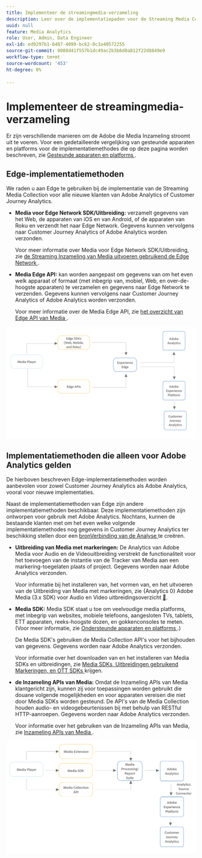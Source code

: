 ```yaml
---
title: Implementeer de streamingmedia-verzameling
description: Leer over de implementatiepaden voor de Streaming Media Collection.
uuid: null
feature: Media Analytics
role: User, Admin, Data Engineer
exl-id: ed9297b1-6487-4099-bc62-0c3a40572255
source-git-commit: 0088d41f557b1dc49ac2b3b6d0a812f22d8849e9
workflow-type: tm+mt
source-wordcount: '453'
ht-degree: 0%

---
```


# Implementeer de streamingmedia-verzameling

Er zijn verschillende manieren om de Adobe die Media Inzameling stroomt uit te voeren. Voor een gedetailleerde vergelijking van gesteunde apparaten en platforms voor de implementatiemethodes die op deze pagina worden beschreven, zie [ Gesteunde apparaten en platforms ](/help/getting-started/supported-devices.md).

## Edge-implementatiemethoden

We raden u aan Edge te gebruiken bij de implementatie van de Streaming Media Collection voor alle nieuwe klanten van Adobe Analytics of Customer Journey Analytics.

* **Media voor Edge Network SDK/Uitbreiding:** verzamelt gegevens van het Web, de apparaten van iOS en van Android, of de apparaten van Roku en verzendt het naar Edge Network. Gegevens kunnen vervolgens naar Customer Journey Analytics of Adobe Analytics worden verzonden.

  Voor meer informatie over Media voor Edge Network SDK/Uitbreiding, zie [ de Streaming Inzameling van Media uitvoeren gebruikend de Edge Network ](/help/implementation/edge/implementation-edge.md).

* **Media Edge API:** kan worden aangepast om gegevens van om het even welk apparaat of formaat (met inbegrip van, mobiel, Web, en over-de-hoogste apparaten) te verzamelen en gegevens naar Edge Network te verzenden. Gegevens kunnen vervolgens naar Customer Journey Analytics of Adobe Analytics worden verzonden.

  Voor meer informatie over de Media Edge API, zie [ het overzicht van Edge API van Media ](https://developer.adobe.com/cja-apis/docs/endpoints/media-edge/).

![ CJA werkschema ](assets/streaming-media-edge.png)

## Implementatiemethoden die alleen voor Adobe Analytics gelden

De hierboven beschreven Edge-implementatiemethoden worden aanbevolen voor zowel Customer Journey Analytics als Adobe Analytics, vooral voor nieuwe implementaties.

Naast de implementatiemethoden van Edge zijn andere implementatiemethoden beschikbaar. Deze implementatiemethoden zijn ontworpen voor gebruik met Adobe Analytics. Nochtans, kunnen de bestaande klanten met om het even welke volgende implementatiemethodes nog gegevens in Customer Journey Analytics ter beschikking stellen door een [ bronVerbinding van de Analyse ](https://experienceleague.adobe.com/docs/experience-platform/sources/ui-tutorials/create/adobe-applications/analytics.html?lang=nl-NL) te creëren.

* **Uitbreiding van Media met markeringen:** De Analytics van Adobe Media voor Audio en de Videouitbreiding verstrekt de functionaliteit voor het toevoegen van de instantie van de Tracker van Media aan een markering-toegelaten plaats of project. Gegevens worden naar Adobe Analytics verzonden.

  Voor informatie bij het installeren van, het vormen van, en het uitvoeren van de Uitbreiding van Media met markeringen, zie {Analytics 0} Adobe Media (3.x SDK) voor Audio en Video uitbreidingsoverzicht [&#128279;](https://experienceleague.adobe.com/docs/experience-platform/tags/extensions/client/media-analytics-3x/overview.html?lang=nl-NL).

* **Media SDK:** Media SDK staat u toe om veelvoudige media platforms, met inbegrip van websites, mobiele telefoons, aangesloten TVs, tablets, ETT apparaten, reeks-hoogste dozen, en gokkenconsoles te meten. (Voor meer informatie, zie [ Ondersteunde apparaten en platforms ](/help/getting-started/supported-devices.md).)

  De Media SDK&#39;s gebruiken de Media Collection API&#39;s voor het bijhouden van gegevens. Gegevens worden naar Adobe Analytics verzonden.

  Voor informatie over het downloaden van en het installeren van Media SDKs en uitbreidingen, zie [ Media SDKs, Uitbreidingen gebruikend Markeringen, en OTT SDKs ](/help/getting-started/download-sdks.md) krijgen.

* **de Inzameling APIs van Media:** Omdat de Inzameling APIs van Media klantgericht zijn, kunnen zij voor toepassingen worden gebruikt die douane volgende mogelijkheden en voor apparaten vereisen die niet door Media SDKs worden gesteund. De API&#39;s van de Media Collection houden audio- en videogebeurtenissen bij met behulp van RESTful HTTP-aanroepen. Gegevens worden naar Adobe Analytics verzonden.

  Voor informatie over het gebruiken van de Inzameling APIs van Media, zie [ Inzameling APIs van Media ](media-collection-api/mc-api-overview.md).


![ het werkschema van Analytics ](assets/analytics-implementation.png)

<!--
(Not sure if we need the following paragraph and graphic. Paragraph is somewhat redundant with the intro paragraph of this article)
Choose the implementation method depending on the supported platforms. Some players are not supported by the Media SDKs or the Adobe Experience Platform Media Extensions. The Media Collection APIs provide a way to support those players. For information on supported devices, see [Supported devices and platforms](/help/getting-started/supported-devices.md).

![Media Flow](media-sdk/assets/choose-media-flow2.png)
-->
